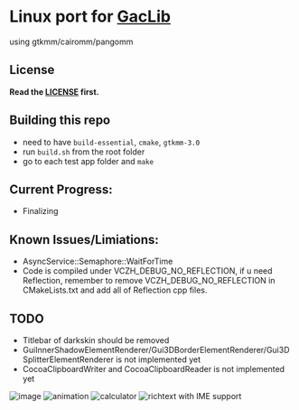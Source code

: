 # Linux port for [GacLib](http://www.gaclib.net)

using gtkmm/cairomm/pangomm

## License

**Read the [LICENSE](https://github.com/vczh-libraries/gGac/blob/master/LICENSE.md) first.**

## Building this repo

* need to have `build-essential`, `cmake`, `gtkmm-3.0`
* run `build.sh` from the root folder
* go to each test app folder and `make`

## Current Progress:
* Finalizing

## Known Issues/Limiations:
* AsyncService::Semaphore::WaitForTime
* Code is compiled under VCZH_DEBUG_NO_REFLECTION, if u need Reflection, remember to remove VCZH_DEBUG_NO_REFLECTION in CMakeLists.txt and add all of Reflection cpp files.

## TODO
* Titlebar of darkskin should be removed
* GuiInnerShadowElementRenderer/Gui3DBorderElementRenderer/Gui3DSplitterElementRenderer is not implemented yet
* CocoaClipboardWriter and CocoaClipboardReader is not implemented yet

![image](https://user-images.githubusercontent.com/1700820/126869373-a7bdbd9b-23f0-4d16-a370-5677f44928a4.png)
![animation](https://user-images.githubusercontent.com/1700820/126869419-8c1d7cef-3157-4b0c-976d-5e42a2b16e92.gif)
![calculator](https://user-images.githubusercontent.com/1700820/126869461-7ef8140a-5f54-4a98-865e-9b56d2db3609.gif)
![richtext with IME support](https://user-images.githubusercontent.com/1700820/210297189-e6c6fba7-3c6a-4d27-8c75-4db70a89b009.png)

